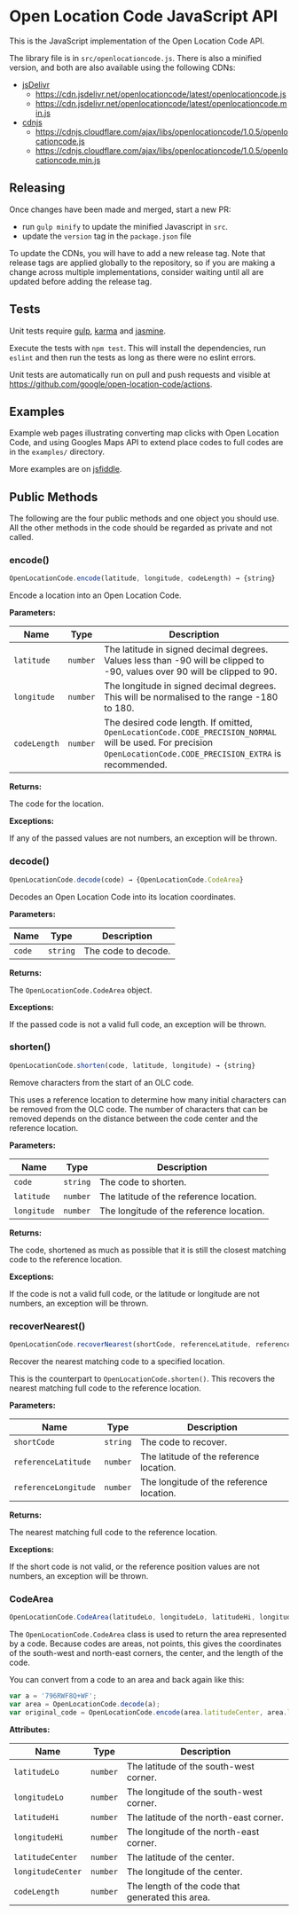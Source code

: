 # Open Location Code JavaScript API

This is the JavaScript implementation of the Open Location Code API.

The library file is in `src/openlocationcode.js`. There is also a
minified version, and both are also available using the following CDNs:

* [jsDelivr](https://www.jsdelivr.com)
  * <https://cdn.jsdelivr.net/openlocationcode/latest/openlocationcode.js>
  * <https://cdn.jsdelivr.net/openlocationcode/latest/openlocationcode.min.js>
* [cdnjs](https://cdnjs.com/)
  * <https://cdnjs.cloudflare.com/ajax/libs/openlocationcode/1.0.5/openlocationcode.js>
  * <https://cdnjs.cloudflare.com/ajax/libs/openlocationcode/1.0.5/openlocationcode.min.js>

## Releasing

Once changes have been made and merged, start a new PR:

* run `gulp minify` to update the minified Javascript in `src`.
* update the `version` tag in the `package.json` file

To update the CDNs, you will have to add a new release tag. Note that release
tags are applied globally to the repository, so if you are making a change
across multiple implementations, consider waiting until all are updated before
adding the release tag.

## Tests

Unit tests require [gulp](https://www.npmjs.com/package/gulp),
[karma](https://karma-runner.github.io) and
[jasmine](https://jasmine.github.io).

Execute the tests with `npm test`. This will install the
dependencies, run `eslint` and then run the tests as long as there were no
eslint errors.

Unit tests are automatically run on pull and push requests and visible at
<https://github.com/google/open-location-code/actions>.

## Examples

Example web pages illustrating converting map clicks with Open Location Code,
and using Googles Maps API to extend place codes to full codes are in the
`examples/` directory.

More examples are on [jsfiddle](https://jsfiddle.net/u/openlocationcode/fiddles/).

## Public Methods

The following are the four public methods and one object you should use. All the
other methods in the code should be regarded as private and not called.

### encode()

```javascript
OpenLocationCode.encode(latitude, longitude, codeLength) → {string}
```

Encode a location into an Open Location Code.

**Parameters:**

| Name | Type | Description |
|------|------|-------------|
| `latitude` | `number` | The latitude in signed decimal degrees. Values less than -90 will be clipped to -90, values over 90 will be clipped to 90. |
| `longitude` | `number` | The longitude in signed decimal degrees. This will be normalised to the range -180 to 180. |
| `codeLength` | `number` | The desired code length. If omitted, `OpenLocationCode.CODE_PRECISION_NORMAL` will be used. For precision `OpenLocationCode.CODE_PRECISION_EXTRA` is recommended. |

**Returns:**

The code for the location.

**Exceptions:**

If any of the passed values are not numbers, an exception will be thrown.

### decode()

```javascript
OpenLocationCode.decode(code) → {OpenLocationCode.CodeArea}
```

Decodes an Open Location Code into its location coordinates.

**Parameters:**

| Name | Type | Description |
|------|------|-------------|
| `code` | `string` | The code to decode. |

**Returns:**

The `OpenLocationCode.CodeArea` object.

**Exceptions:**

If the passed code is not a valid full code, an exception will be thrown.

### shorten()

```javascript
OpenLocationCode.shorten(code, latitude, longitude) → {string}
```

Remove characters from the start of an OLC code.

This uses a reference location to determine how many initial characters
can be removed from the OLC code. The number of characters that can be
removed depends on the distance between the code center and the reference
location.

**Parameters:**

| Name | Type | Description |
|------|------|-------------|
| `code` | `string` | The code to shorten. |
| `latitude` | `number` | The latitude of the reference location. |
| `longitude` | `number` | The longitude of the reference location. |

**Returns:**

The code, shortened as much as possible that it is still the closest matching
code to the reference location.

**Exceptions:**

If the code is not a valid full code, or the latitude or longitude are not
numbers, an exception will be thrown.

### recoverNearest()

```javascript
OpenLocationCode.recoverNearest(shortCode, referenceLatitude, referenceLongitude) → {string}
```

Recover the nearest matching code to a specified location.

This is the counterpart to `OpenLocationCode.shorten()`. This recovers the
nearest matching full code to the reference location.

**Parameters:**

| Name | Type | Description |
|------|------|-------------|
| `shortCode` | `string` | The code to recover. |
| `referenceLatitude` | `number` | The latitude of the reference location. |
| `referenceLongitude` | `number` | The longitude of the reference location. |

**Returns:**

The nearest matching full code to the reference location.

**Exceptions:**

If the short code is not valid, or the reference position values are not
numbers, an exception will be thrown.

### CodeArea

```javascript
OpenLocationCode.CodeArea(latitudeLo, longitudeLo, latitudeHi, longitudeHi, codeLength) → {OpenLocationCode.CodeAre}
```

The `OpenLocationCode.CodeArea` class is used to return the area represented by
a code. Because codes are areas, not points, this gives the coordinates of the
south-west and north-east corners, the center, and the length of the code.

You can convert from a code to an area and back again like this:

```javascript
var a = '796RWF8Q+WF';
var area = OpenLocationCode.decode(a);
var original_code = OpenLocationCode.encode(area.latitudeCenter, area.longitudeCenter, area.codeLength);
```

**Attributes:**

| Name | Type | Description |
|------|------|-------------|
| `latitudeLo` | `number` | The latitude of the south-west corner. |
| `longitudeLo` | `number` | The longitude of the south-west corner. |
| `latitudeHi` | `number` | The latitude of the north-east corner. |
| `longitudeHi` | `number` | The longitude of the north-east corner. |
| `latitudeCenter` | `number` | The latitude of the center. |
| `longitudeCenter` | `number` | The longitude of the center. |
| `codeLength` | `number` | The length of the code that generated this area. |
